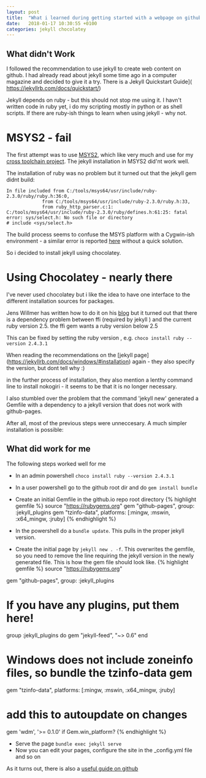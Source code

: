 ```yaml
---
layout: post
title:  "What i learned during getting started with a webpage on github"
date:   2018-01-17 10:30:55 +0100
categories: jekyll chocolatey
---
```

## What didn't Work
I followed the recommendation to use jekyll to create web content on github. I had already read about jekyll some time ago in a computer magazine and decided to give it a try. There is a Jekyll Quickstart Guide]( https://jekyllrb.com/docs/quickstart/)

Jekyll depends on ruby - but this should not stop me using it. I havn't written code in ruby yet, i do my scripting mostly in python or as shell scripts. If there are ruby-ish things to learn when using jekyll - why not.

# MSYS2 - fail
The first attempt was to use [MSYS2](http://www.msys2.org/), which like very much and use for my [cross toolchain project](https://github.com/haarer/toolchain68k). The jekyll installation in MSYS2 did'nt work well.

The installation of ruby was no problem but it turned out that the jekyll gem didnt build:

    In file included from C:/tools/msys64/usr/include/ruby-2.3.0/ruby/ruby.h:36:0,
                 from C:/tools/msys64/usr/include/ruby-2.3.0/ruby.h:33,
                 from ruby_http_parser.c:1:
    C:/tools/msys64/usr/include/ruby-2.3.0/ruby/defines.h:61:25: fatal error: sys/select.h: No such file or directory
    # include <sys/select.h>

The build process seems to confuse the MSYS platform with a Cygwin-ish environment - a similar error is reported [here](https://github.com/flori/json/issues/324) without a quick solution.

So i decided to install jekyll using chocolatey. 
# Using Chocolatey - nearly there

I've never used chocolatey but i like the idea to have one interface to the different installation sources for packages. 

Jens Willmer has written how to do it on his [blog](https://jwillmer.de/blog/tutorial/how-to-install-jekyll-and-pages-gem-on-windows-10-x46) but it turned out that there is a dependency problem between ffi (required by jekyll )  and the current ruby version 2.5.
the ffi gem wants a ruby version below 2.5

This can be fixed by setting the ruby version , e.g. `choco install ruby --version 2.4.3.1`

When reading the recommendations on the [jekyll page] (https://jekyllrb.com/docs/windows/#installation) again - they also specify the version, but dont tell why :)

in the further process of installation, they also mention a lenthy command line to install nokogiri - it seems to be that it is no longer necessary.

I also stumbled over the problem that the command 'jekyll new' generated a Gemfile with a  dependency to a jekyll version that does not work with github-pages.

After all, most of the previous steps were unneccesary. A much simpler installation is possible:

## What did work for me
The following steps worked well for me

* In an admin powershell `choco install ruby --version 2.4.3.1`

* In a user powershell go to the github root dir and do `gem install bundle`

* Create an initial Gemfile in the <username>github.io repo root directory 
{% highlight gemfile %}
    source "https://rubygems.org"
    gem "github-pages", group: :jekyll_plugins
    gem "tzinfo-data", platforms: [:mingw, :mswin, :x64_mingw, :jruby]
{% endhighlight %}
* In the powershell do a `bundle update`. This pulls in the proper jekyll version.

* Create the initial page by `jekyll new . -f`.  This overwrites the gemfile, so you need to remove the line requiring the jekyll version in the newly generated file. This is how the gem file should look like.
{% highlight gemfile %}
source "https://rubygems.org"

gem "github-pages", group: :jekyll_plugins

# If you have any plugins, put them here!
group :jekyll_plugins do
  gem "jekyll-feed", "~> 0.6"
end

# Windows does not include zoneinfo files, so bundle the tzinfo-data gem
gem "tzinfo-data", platforms: [:mingw, :mswin, :x64_mingw, :jruby]
# add this to autoupdate on changes 
gem 'wdm', '>= 0.1.0' if Gem.win_platform?
{% endhighlight %}
* Serve the page `bundle exec jekyll serve`
* Now you can edit your pages, configure the site in the _config.yml file and so on

As it turns out, there is also a [useful guide on github](https://help.github.com/articles/setting-up-your-github-pages-site-locally-with-jekyll)